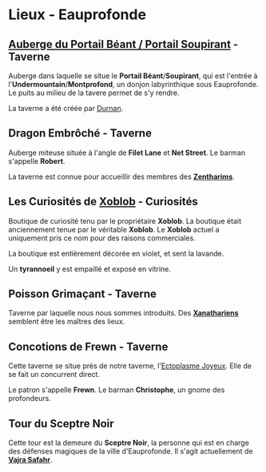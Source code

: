 # Lieux - Eauprofonde

## [Auberge du Portail Béant / Portail Soupirant](./ORGANISATIONS/AubergeDuPortailSoupirant.md) - Taverne
Auberge dans laquelle se situe le **Portail Béant**/**Soupirant**, qui est l'entrée à l'**Undermountain**/**Montprofond**, un donjon labyrinthique sous Eauprofonde. Le puits au milieu de la tavere permet de s'y rendre.

La taverne a été créée par [Durnan](./ORGANISATIONS/AubergeDuPortailSoupirant.md#durnan).

## Dragon Embrôché - Taverne
Auberge miteuse située à l'angle de **Filet Lane** et **Net Street**. Le barman s'appelle **Robert**.

La taverne est connue pour accueillir des membres des [**Zentharims**](./ORGANISATIONS/Zentharims.md).

## Les Curiosités de [Xoblob](./PERSONNAGES/Xoblob.md) - Curiosités
Boutique de curiosité tenu par le propriétaire **Xoblob**. La boutique était anciennement tenue par le véritable **Xoblob**. Le **Xoblob** actuel a uniquement pris ce nom pour des raisons commerciales.

La boutique est entièrement décorée en violet, et sent la lavande.

Un **tyrannoeil** y est empaillé et exposé en vitrine.

## Poisson Grimaçant - Taverne
Taverne par laquelle nous nous sommes introduits. Des [**Xanathariens**](./ORGANISATIONS/GuildeDeXanathar.md) semblent être les maîtres des lieux.

## Concotions de Frewn - Taverne
Cette taverne se situe près de notre taverne, l'[Ectoplasme Joyeux](./ORGANISATIONS/EctoplasmeJoyeux.md). Elle de se fait un concurrent direct.

Le patron s'appelle **Frewn**. Le barman **Christophe**, un gnome des profondeurs.

## Tour du Sceptre Noir
Cette tour est la demeure du **Sceptre Noir**, la personne qui est en charge des défenses magiques de la ville d'Eauprofonde. Il s'agit actuellement de [**Vajra Safahr**](./PERSONNAGES/VajraSafahr.md).
